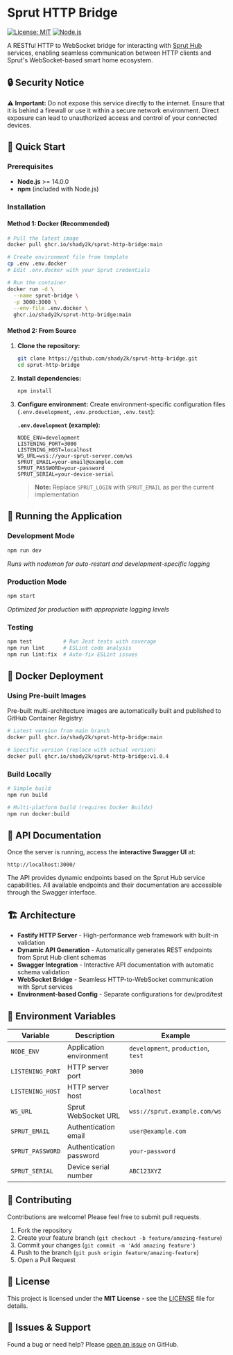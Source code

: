 # Sprut HTTP Bridge

[![License: MIT](https://img.shields.io/badge/License-MIT-yellow.svg)](https://opensource.org/licenses/MIT)
[![Node.js](https://img.shields.io/badge/Node.js-%3E%3D14.0.0-green)](https://nodejs.org/)

A RESTful HTTP to WebSocket bridge for interacting with [Sprut Hub](https://spruthub.ru/) services, enabling seamless communication between HTTP clients and Sprut's WebSocket-based smart home ecosystem.

## 🔒 Security Notice

**⚠️ Important:** Do not expose this service directly to the internet. Ensure that it is behind a firewall or use it within a secure network environment. Direct exposure can lead to unauthorized access and control of your connected devices.

## 🚀 Quick Start

### Prerequisites

- **Node.js** >= 14.0.0
- **npm** (included with Node.js)

### Installation

#### Method 1: Docker (Recommended)

```bash
# Pull the latest image
docker pull ghcr.io/shady2k/sprut-http-bridge:main

# Create environment file from template
cp .env .env.docker
# Edit .env.docker with your Sprut credentials

# Run the container
docker run -d \
  --name sprut-bridge \
  -p 3000:3000 \
  --env-file .env.docker \
  ghcr.io/shady2k/sprut-http-bridge:main
```

#### Method 2: From Source

1. **Clone the repository:**
   ```bash
   git clone https://github.com/shady2k/sprut-http-bridge.git
   cd sprut-http-bridge
   ```

2. **Install dependencies:**
   ```bash
   npm install
   ```

3. **Configure environment:**
   Create environment-specific configuration files (`.env.development`, `.env.production`, `.env.test`):

   **`.env.development` (example):**
   ```env
   NODE_ENV=development
   LISTENING_PORT=3000
   LISTENING_HOST=localhost
   WS_URL=wss://your-sprut-server.com/ws
   SPRUT_EMAIL=your-email@example.com
   SPRUT_PASSWORD=your-password
   SPRUT_SERIAL=your-device-serial
   ```

   > **Note:** Replace `SPRUT_LOGIN` with `SPRUT_EMAIL` as per the current implementation

## 🏃 Running the Application

### Development Mode
```bash
npm run dev
```
*Runs with nodemon for auto-restart and development-specific logging*

### Production Mode
```bash
npm start
```
*Optimized for production with appropriate logging levels*

### Testing
```bash
npm test          # Run Jest tests with coverage
npm run lint      # ESLint code analysis  
npm run lint:fix  # Auto-fix ESLint issues
```

## 🐳 Docker Deployment

### Using Pre-built Images

Pre-built multi-architecture images are automatically built and published to GitHub Container Registry:

```bash
# Latest version from main branch
docker pull ghcr.io/shady2k/sprut-http-bridge:main

# Specific version (replace with actual version)
docker pull ghcr.io/shady2k/sprut-http-bridge:v1.0.4
```

### Build Locally
```bash
# Simple build
npm run build

# Multi-platform build (requires Docker Buildx)
npm run docker:build
```

## 📖 API Documentation

Once the server is running, access the **interactive Swagger UI** at:
```
http://localhost:3000/
```

The API provides dynamic endpoints based on the Sprut Hub service capabilities. All available endpoints and their documentation are accessible through the Swagger interface.

## 🏗️ Architecture

- **Fastify HTTP Server** - High-performance web framework with built-in validation
- **Dynamic API Generation** - Automatically generates REST endpoints from Sprut Hub client schemas
- **Swagger Integration** - Interactive API documentation with automatic schema validation
- **WebSocket Bridge** - Seamless HTTP-to-WebSocket communication with Sprut services
- **Environment-based Config** - Separate configurations for dev/prod/test

## 🔧 Environment Variables

| Variable | Description | Example |
|----------|-------------|---------|
| `NODE_ENV` | Application environment | `development`, `production`, `test` |
| `LISTENING_PORT` | HTTP server port | `3000` |
| `LISTENING_HOST` | HTTP server host | `localhost` |
| `WS_URL` | Sprut WebSocket URL | `wss://sprut.example.com/ws` |
| `SPRUT_EMAIL` | Authentication email | `user@example.com` |
| `SPRUT_PASSWORD` | Authentication password | `your-password` |
| `SPRUT_SERIAL` | Device serial number | `ABC123XYZ` |

## 🤝 Contributing

Contributions are welcome! Please feel free to submit pull requests.

1. Fork the repository
2. Create your feature branch (`git checkout -b feature/amazing-feature`)
3. Commit your changes (`git commit -m 'Add amazing feature'`)
4. Push to the branch (`git push origin feature/amazing-feature`)
5. Open a Pull Request

## 📄 License

This project is licensed under the **MIT License** - see the [LICENSE](LICENSE) file for details.

## 🐛 Issues & Support

Found a bug or need help? Please [open an issue](https://github.com/shady2k/sprut-http-bridge/issues) on GitHub.